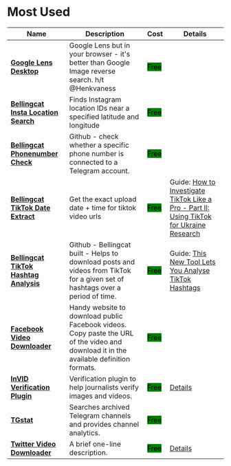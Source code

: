 # Most Used

| Name | Description | Cost | Details |
| --- | --- | --- | --- |
| [**Google Lens Desktop**](https://lens.google.com/search?p=) | Google Lens but in your browser - it's better than Google Image reverse search. h/t @Henkvaness | <mark style="background-color:green;">Free</mark> |  |
| [**Bellingcat Insta Location Search**](https://github.com/bellingcat/instagram-location-search) | Finds Instagram location IDs near a specified latitude and longitude | <mark style="background-color:green;">Free</mark> |  |
| [**Bellingcat Phonenumber Check**](https://github.com/bellingcat/telegram-phone-number-checker) | Github - check whether a specific phone number is connected to a Telegram account. | <mark style="background-color:green;">Free</mark> |  |
| [**Bellingcat TikTok Date Extract**](https://bellingcat.github.io/tiktok-timestamp) | Get the exact upload date + time for tiktok video urls | <mark style="background-color:green;">Free</mark> | Guide: [How to Investigate TikTok Like a Pro - Part II: Using TikTok for Ukraine Research](https://www.bellingcat.com/resources/how-tos/2022/11/02/how-to-investigate-tiktok-using-tiktok-ukraine-research/)  |
| [**Bellingcat TikTok Hashtag Analysis**](https://github.com/bellingcat/tiktok-hashtag-analysis) | Github - Bellingcat built - Helps to download posts and videos from TikTok for a given set of hashtags over a period of time. | <mark style="background-color:green;">Free</mark> | Guide: [This New Tool Lets You Analyse TikTok Hashtags](https://www.bellingcat.com/resources/how-tos/2022/05/11/this-new-tool-lets-you-analyse-tiktok-hashtags/)                                              |
| [**Facebook Video Downloader**](http://fdown.net/) | Handy website to download public Facebook videos. Copy paste the URL of the video and download it in the available definition formats. | <mark style="background-color:green;">Free</mark> |  |
| [**InVID Verification Plugin**](https://www.invid-project.eu/tools-and-services/invid-verification-plugin/) | Verification plugin to help journalists verify images and videos. | <mark style="background-color:green;">Free</mark> | [Details](tools/invid/README.md) |
| [**TGstat**](http://tgstat.com/) | Searches archived Telegram channels and provides channel analytics. | <mark style="background-color:green;">Free</mark> |  |
| [**Twitter Video Downloader**](https://twittervideodownloader.com/) | A brief one-line description. | <mark style="background-color:green;">Free</mark> | [Details](tools/twitter-video-downloader/README.md) |
